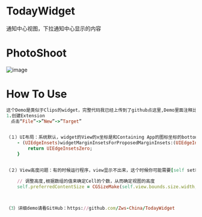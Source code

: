 # TodayWidget
通知中心视图，下拉通知中心显示的内容


# PhotoShoot
![image](https://github.com/Zws-China/TodayWidget/blob/master/WS-TodayWidget/WS-TodayWidget/asdadasdsdfsdf.gif)


# How To Use

```ruby
这个Demo是类似于Clips的widget，完整代码我已经上传到了github点这里,Demo里面注释比较详细.
1.创建Extension
　点击“File”->”New”->”Target”


（１）UI布局：系统默认，widget的View的x坐标是和Containing App的图标坐标的bottom相对应的(参照搜狐视频效果)，如果你想靠到左边去“越界”，要实现NCWidgetProviding代理方法- (UIEdgeInsets)widgetMarginInsetsForProposedMarginInsets:(UIEdgeInsets)defaultMarginInsets，这个defaultMarginInsets打印出来是{0, 47, 39, 0}，注意看x左边是0.
    - (UIEdgeInsets)widgetMarginInsetsForProposedMarginInsets:(UIEdgeInsets)defaultMarginInsets {
        return UIEdgeInsetsZero;
    }


（２）View高度问题：有的时候运行程序，view显示不出来，这个时候你可能需要[self setPreferredContentSize:(CGSize)];。不仅如此，Demo中的widget是放置了个UITableView，设置它与View的AutoLayout，结果是没起作用。。。tableView的高度是随着Cell的减少而减少，但是View的高度缺固定在最初值。因此加上这句代码来限制

    // 调整高度,根据数组的值来确定Cell的个数，从而确定视图的高度
    self.preferredContentSize = CGSizeMake(self.view.bounds.size.width, 200));



（3）详细demo请看GitHub：https://github.com/Zws-China/TodayWidget



```



